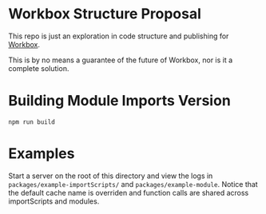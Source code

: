 # Workbox Structure Proposal

This repo is just an exploration in code structure and
publishing for [Workbox](https://workboxjs.org).

This is by no means a guarantee of the future of Workbox,
nor is it a complete solution.

# Building Module Imports Version

```shell
npm run build
```

# Examples

Start a server on the root of this directory and view the logs in `packages/example-importScripts/` and `packages/example-module`.
Notice that the default cache name is overriden and function calls are shared
across importScripts and modules.
